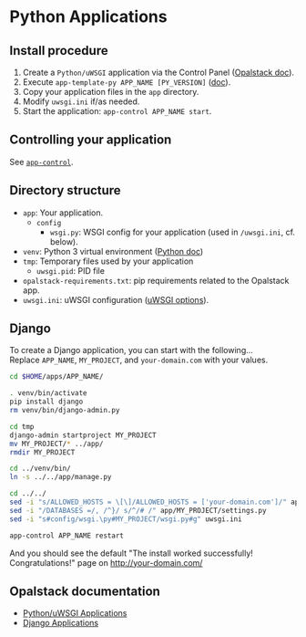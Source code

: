 # Python Applications

## Install procedure

1. Create a `Python/uWSGI` application via the Control Panel
   ([Opalstack doc](https://help.opalstack.com/article/60/pythonuwsgi-applications#installing-a-pythonuwsgi-application)).
2. Execute `app-template-py APP_NAME [PY_VERSION]` ([doc](../../README.md#app-template-py)).
3. Copy your application files in the `app` directory.
4. Modify `uwsgi.ini` if/as needed.
5. Start the application: `app-control APP_NAME start`.


## Controlling your application

See [`app-control`](../../README.md#app-control).


## Directory structure

- `app`: Your application.
  - `config`
    - `wsgi.py`: WSGI config for your application (used in `/uwsgi.ini`, cf. below).
- `venv`: Python 3 virtual environment ([Python doc](https://docs.python.org/3/library/venv.html))
- `tmp`: Temporary files used by your application
  - `uwsgi.pid`: PID file
- `opalstack-requirements.txt`: pip requirements related to the Opalstack app.
- `uwsgi.ini`: uWSGI configuration ([uWSGI options](https://uwsgi-docs.readthedocs.io/en/latest/Options.html)).


## Django

To create a Django application, you can start with the following…  
Replace `APP_NAME`, `MY_PROJECT`, and `your-domain.com` with your values.

```bash
cd $HOME/apps/APP_NAME/

. venv/bin/activate
pip install django
rm venv/bin/django-admin.py

cd tmp
django-admin startproject MY_PROJECT
mv MY_PROJECT/* ../app/
rmdir MY_PROJECT

cd ../venv/bin/
ln -s ../../app/manage.py

cd ../../
sed -i "s/ALLOWED_HOSTS = \[\]/ALLOWED_HOSTS = ['your-domain.com']/" app/MY_PROJECT/settings.py
sed -i "/DATABASES =/, /^}/ s/^/# /" app/MY_PROJECT/settings.py
sed -i "s#config/wsgi.\py#MY_PROJECT/wsgi.py#g" uwsgi.ini

app-control APP_NAME restart
```

And you should see the default "The install worked successfully! Congratulations!" page on http://your-domain.com/


## Opalstack documentation

- [Python/uWSGI Applications](https://help.opalstack.com/article/60/pythonuwsgi-applications)
- [Django Applications](https://help.opalstack.com/article/61/installing-django)
